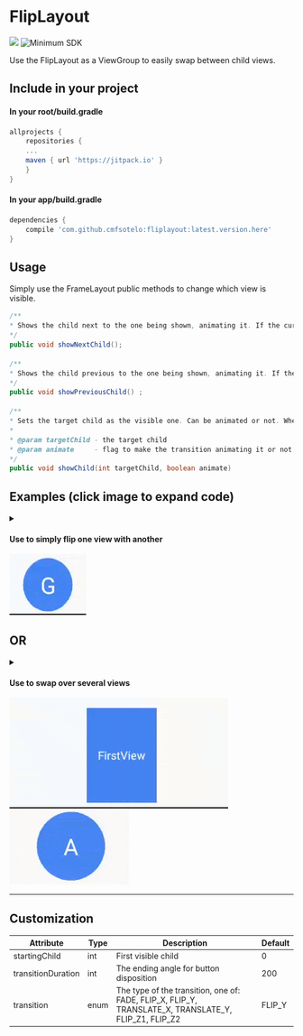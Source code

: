 # FlipLayout
[![](https://jitpack.io/v/cmfsotelo/fliplayout.svg)](https://jitpack.io/#cmfsotelo/fliplayout)
![Minimum SDK](https://img.shields.io/badge/minSdkVersion%20-15-blue.svg)

Use the FlipLayout as a ViewGroup to easily swap between child views.

<h2>Include in your project</h2>
<h4> In your root/build.gradle</h4>

```groovy
allprojects {
	repositories {
	...
	maven { url 'https://jitpack.io' }
	}
}
```
<h4> In your app/build.gradle</h4>

```groovy
dependencies {
	compile 'com.github.cmfsotelo:fliplayout:latest.version.here'
}
```
<h2>Usage</h2>
Simply use the FrameLayout public methods to change which view is visible.

```java
/**
* Shows the child next to the one being shown, animating it. If the current child is the last one, the first child shown.
*/
public void showNextChild();

/**
* Shows the child previous to the one being shown, animating it. If the current child is the first one, the last child shown.
*/
public void showPreviousChild() ;

/**
* Sets the target child as the visible one. Can be animated or not. When animated, it animates from the current visible child immediately to the target one.
*
* @param targetChild - the target child
* @param animate     - flag to make the transition animating it or not
*/
public void showChild(int targetChild, boolean animate) 
```

<h2>Examples (click image to expand code)</h2>
<details>
  <summary><h4>Use to simply flip one view with another</h4><img src="images/JxXiRf.gif"></summary>

```xml
<com.csot.fliplayout.lib.FlipLayout
android:id="@+id/fliplayout2"
android:layout_width="wrap_content"
android:layout_height="wrap_content"
app:transition="FLIP_X">

	<TextView
	    android:layout_width="match_parent"
	    android:layout_height="match_parent"
	    android:layout_margin="10dp"
	    android:background="@drawable/circle"
	    android:backgroundTint="#4286f4"
	    android:gravity="center"
	    android:padding="20dp"
	    android:text="G"
	    android:textColor="#fff"
	    android:textSize="40dp"/>

	<ImageView
	    android:layout_width="match_parent"
	    android:layout_height="match_parent"
	    android:layout_margin="10dp"
	    android:background="@drawable/circle"
	    android:backgroundTint="#555"
	    android:gravity="center"
	    android:padding="20dp"
	    android:src="@drawable/ic_done_black_48dp"
	    android:textStyle="bold"
	    android:tint="#fff"/>
</com.csot.fliplayout.lib.FlipLayout>
```
</details>

<h2>OR</h2>

<details>
  <summary><h4>Use to swap over several views</h4><img src="images/OgR5nT.gif"><img src="images/RSxNeM.gif"></summary>

```xml
<com.csot.fliplayout.lib.FlipLayout
android:id="@+id/fliplayout4"
android:layout_width="wrap_content"
android:layout_height="wrap_content"
app:transition="TRANSLATE_Y">

	<TextView
	    android:layout_width="wrap_content"
	    android:layout_height="match_parent"
	    android:layout_gravity="center"
	    android:layout_margin="10dp"
	    android:background="#4286f4"
	    android:gravity="center"
	    android:padding="20dp"
	    android:text="FirstView"
	    android:textColor="#fff"
	    android:textSize="20dp"/>

	<TextView
	    android:layout_width="wrap_content"
	    android:layout_height="match_parent"
	    android:layout_gravity="center"
	    android:layout_margin="10dp"
	    android:background="#6016f4"
	    android:gravity="center"
	    android:padding="20dp"
	    android:text="SecondView"
	    android:textColor="#fff"
	    android:textSize="20dp"/>

	<TextView
	    android:layout_width="wrap_content"
	    android:layout_height="match_parent"
	    android:layout_gravity="center"
	    android:layout_margin="10dp"
	    android:background="#f18614"
	    android:gravity="center"
	    android:padding="50dp"
	    android:text="ThirdView"
	    android:textColor="#fff"
	    android:textSize="50dp"/>
</com.csot.fliplayout.lib.FlipLayout>
```

</details>

***

<h2>Customization</h2>

| Attribute |Type           | Description | Default |
|---|---|---|---|
| startingChild | int | First visible child| 0 |
| transitionDuration | int | The ending angle for button disposition   | 200 |
| transition | enum | The type of the transition, one of: FADE, FLIP_X, FLIP_Y, TRANSLATE_X, TRANSLATE_Y, FLIP_Z1, FLIP_Z2 | FLIP_Y |


